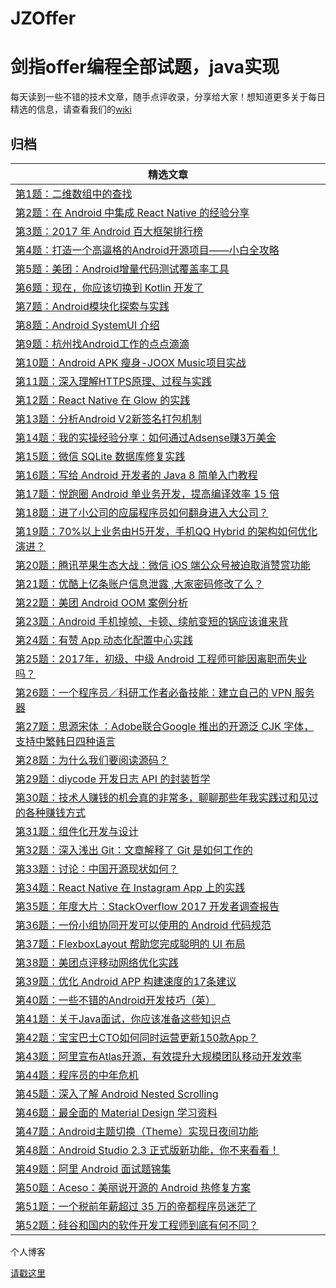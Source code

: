 # JZOffer

剑指offer编程全部试题，java实现
===============

每天读到一些不错的技术文章，随手点评收录，分享给大家！想知道更多关于每日精选的信息，请查看我们的[wiki](https://github.com/DiyCodes/code_news/wiki)

归档
----

| **精选文章**                                                                                                                                                                                                                                                                                                                                                                                                                                                                                        |
|------------------------------------------------------------------------------------------------------------------------------------------------------------------------------------------------------------------------------------------------------------------------------------------------------------------------------------------------------------------------------------------------------------------------------------------------------------------------------------------------|
| [第1题：二维数组中的查找](https://github.com/DiyCodes/code_news/blob/master/dialy_news/2017/06/%E7%AC%AC231%E6%9C%9F%EF%BC%9A%E5%BE%AE%E5%BA%97%20Android%20%E6%8F%92%E4%BB%B6%E5%8C%96%E5%AE%9E%E8%B7%B5.md)                                                                                                                                                                                                                                                                         |
| [第2题：在 Android 中集成 React Native 的经验分享](https://github.com/DiyCodes/code_news/blob/master/dialy_news/2017/06/%E7%AC%AC230%E6%9C%9F%EF%BC%9A%E5%9C%A8%20Android%20%E4%B8%AD%E9%9B%86%E6%88%90%20React%20Native%20%E7%9A%84%E7%BB%8F%E9%AA%8C%E5%88%86%E4%BA%AB.md)                                                                                                                                                                                                                 |
| [第3题：2017 年 Android 百大框架排行榜](https://github.com/DiyCodes/code_news/blob/master/dialy_news/2017/06/%E7%AC%AC229%E6%9C%9F%EF%BC%9A2017%20%E5%B9%B4%20Android%20%E7%99%BE%E5%A4%A7%E6%A1%86%E6%9E%B6%E6%8E%92%E8%A1%8C%E6%A6%9C.md)                                                                                                                                                                                                                                                  |
| [第4题：打造一个高逼格的Android开源项目——小白全攻略](https://github.com/DiyCodes/code_news/blob/master/dialy_news/2017/06/%E7%AC%AC228%E6%9C%9F%EF%BC%9A%E6%89%93%E9%80%A0%E4%B8%80%E4%B8%AA%E9%AB%98%E9%80%BC%E6%A0%BC%E7%9A%84Android%E5%BC%80%E6%BA%90%E9%A1%B9%E7%9B%AE%E2%80%94%E2%80%94%E5%B0%8F%E7%99%BD%E5%85%A8%E6%94%BB%E7%95%A5.md)                                                                                                                                               |
| [第5题：美团：Android增量代码测试覆盖率工具](https://github.com/DiyCodes/code_news/blob/master/dialy_news/2017/06/%E7%AC%AC227%E6%9C%9F%EF%BC%9A%E7%BE%8E%E5%9B%A2%EF%BC%9AAndroid%E5%A2%9E%E9%87%8F%E4%BB%A3%E7%A0%81%E6%B5%8B%E8%AF%95%E8%A6%86%E7%9B%96%E7%8E%87%E5%B7%A5%E5%85%B7.md)                                                                                                                                                                                                    |
| [第6题：现在，你应该切换到 Kotlin 开发了](https://github.com/DiyCodes/code_news/blob/master/dialy_news/2017/06/%E7%AC%AC226%E6%9C%9F%EF%BC%9A%E7%8E%B0%E5%9C%A8%EF%BC%8C%E4%BD%A0%E5%BA%94%E8%AF%A5%E5%88%87%E6%8D%A2%E5%88%B0%20Kotlin%20%E5%BC%80%E5%8F%91%E4%BA%86.md)                                                                                                                                                                                                                    |
| [第7题：Android模块化探索与实践](https://github.com/DiyCodes/code_news/blob/master/dialy_news/2017/05/%E7%AC%AC225%E6%9C%9F%EF%BC%9AAndroid%20%E6%A8%A1%E5%9D%97%E5%8C%96%E6%8E%A2%E7%B4%A2%E4%B8%8E%E5%AE%9E%E8%B7%B5%20.md)                                                                                                                                                                                                                                                                |
| [第8题：Android SystemUI 介绍](https://github.com/DiyCodes/code_news/blob/master/dialy_news/2017/05/%E7%AC%AC224%E6%9C%9F%EF%BC%9AAndroid%20SystemUI%20%E4%BB%8B%E7%BB%8D%20.md)                                                                                                                                                                                                                                                                                                             |
| [第9题：杭州找Android工作的点点滴滴](https://github.com/DiyCodes/code_news/blob/master/dialy_news/2017/05/%E7%AC%AC223%E6%9C%9F%EF%BC%9A%E6%9D%AD%E5%B7%9E%E6%89%BEAndroid%E5%B7%A5%E4%BD%9C%E7%9A%84%E7%82%B9%E7%82%B9%E6%BB%B4%E6%BB%B4.md)                                                                                                                                                                                                                                                |
| [第10题：Android APK 瘦身-JOOX Music项目实战](https://github.com/DiyCodes/code_news/blob/master/dialy_news/2017/05/%E7%AC%AC222%E6%9C%9F%EF%BC%9AAndroid%20APK%20%E7%98%A6%E8%BA%AB-JOOX%20Music%E9%A1%B9%E7%9B%AE%E5%AE%9E%E6%88%98.md)                                                                                                                                                                                                                                                      |
| [第11题：深入理解HTTPS原理、过程与实践](https://github.com/DiyCodes/code_news/blob/master/dialy_news/2017/05/%E7%AC%AC221%E6%9C%9F%EF%BC%9A%E6%B7%B1%E5%85%A5%E7%90%86%E8%A7%A3HTTPS%E5%8E%9F%E7%90%86%E3%80%81%E8%BF%87%E7%A8%8B%E4%B8%8E%E5%AE%9E%E8%B7%B5.md)                                                                                                                                                                                                                              |
| [第12题：React Native 在 Glow 的实践](https://github.com/DiyCodes/code_news/blob/master/dialy_news/2017/05/%E7%AC%AC220%E6%9C%9F%EF%BC%9AReact%20Native%20%E5%9C%A8%20Glow%20%E7%9A%84%E5%AE%9E%E8%B7%B5.md)                                                                                                                                                                                                                                                                                  |
| [第13题：分析Android V2新签名打包机制](https://github.com/DiyCodes/code_news/blob/master/dialy_news/2017/04/%E7%AC%AC219%E6%9C%9F%EF%BC%9A%E5%88%86%E6%9E%90Android%20V2%E6%96%B0%E7%AD%BE%E5%90%8D%E6%89%93%E5%8C%85%E6%9C%BA%E5%88%B6.md)                                                                                                                                                                                                                                                   |
| [第14题：我的实操经验分享：如何通过Adsense赚3万美金](https://github.com/DiyCodes/code_news/blob/master/dialy_news/2017/04/%E7%AC%AC218%E6%9C%9F%EF%BC%9A%E6%88%91%E7%9A%84%E5%AE%9E%E6%93%8D%E7%BB%8F%E9%AA%8C%E5%88%86%E4%BA%AB%EF%BC%9A%E5%A6%82%E4%BD%95%E9%80%9A%E8%BF%87Adsense%E8%B5%9A3%E4%B8%87%E7%BE%8E%E9%87%91.md)                                                                                                                                                                 |
| [第15题：微信 SQLite 数据库修复实践](https://github.com/DiyCodes/code_news/blob/master/dialy_news/2017/04/%E7%AC%AC217%E6%9C%9F%EF%BC%9A%E5%BE%AE%E4%BF%A1%20SQLite%20%E6%95%B0%E6%8D%AE%E5%BA%93%E4%BF%AE%E5%A4%8D%E5%AE%9E%E8%B7%B5.md)                                                                                                                                                                                                                                                     |
| [第16题：写给 Android 开发者的 Java 8 简单入门教程](https://github.com/DiyCodes/code_news/blob/master/dialy_news/2017/04/%E7%AC%AC216%E6%9C%9F%EF%BC%9A%E5%86%99%E7%BB%99%20Android%20%E5%BC%80%E5%8F%91%E8%80%85%E7%9A%84%20Java%208%20%E7%AE%80%E5%8D%95%E5%85%A5%E9%97%A8%E6%95%99%E7%A8%8B.md)                                                                                                                                                                                            |
| [第17题：悦跑圈 Android 单业务开发，提高编译效率 15 倍](https://github.com/DiyCodes/code_news/blob/master/dialy_news/2017/04/%E7%AC%AC215%E6%9C%9F%EF%BC%9A%E6%82%A6%E8%B7%91%E5%9C%88%20Android%20%E5%8D%95%E4%B8%9A%E5%8A%A1%E5%BC%80%E5%8F%91%EF%BC%8C%E6%8F%90%E9%AB%98%E7%BC%96%E8%AF%91%E6%95%88%E7%8E%87%2015%20%E5%80%8D.md)                                                                                                                                                          |
| [第18题：进了小公司的应届程序员如何翻身进入大公司？](https://github.com/DiyCodes/code_news/blob/master/dialy_news/2017/04/%E7%AC%AC214%E6%9C%9F%EF%BC%9A%E8%BF%9B%E4%BA%86%E5%B0%8F%E5%85%AC%E5%8F%B8%E7%9A%84%E5%BA%94%E5%B1%8A%E7%A8%8B%E5%BA%8F%E5%91%98%E5%A6%82%E4%BD%95%E7%BF%BB%E8%BA%AB%E8%BF%9B%E5%85%A5%E5%A4%A7%E5%85%AC%E5%8F%B8%EF%BC%9F.md)                                                                                                                                     |
| [第19题：70%以上业务由H5开发，手机QQ Hybrid 的架构如何优化演进？](https://github.com/DiyCodes/code_news/blob/master/dialy_news/2017/04/%E7%AC%AC213%E6%9C%9F%EF%BC%9A70%25%E4%BB%A5%E4%B8%8A%E4%B8%9A%E5%8A%A1%E7%94%B1H5%E5%BC%80%E5%8F%91%EF%BC%8C%E6%89%8B%E6%9C%BAQQ%20Hybrid%20%E7%9A%84%E6%9E%B6%E6%9E%84%E5%A6%82%E4%BD%95%E4%BC%98%E5%8C%96%E6%BC%94%E8%BF%9B%EF%BC%9F.md)                                                                                                            |
| [第20题：腾讯苹果生态大战：微信 iOS 端公众号被迫取消赞赏功能](https://github.com/DiyCodes/code_news/blob/master/dialy_news/2017/04/%E7%AC%AC212%E6%9C%9F%EF%BC%9A%E8%85%BE%E8%AE%AF%E8%8B%B9%E6%9E%9C%E7%94%9F%E6%80%81%E5%A4%A7%E6%88%98%EF%BC%9A%E5%BE%AE%E4%BF%A1%20iOS%20%E7%AB%AF%E5%85%AC%E4%BC%97%E5%8F%B7%E8%A2%AB%E8%BF%AB%E5%8F%96%E6%B6%88%E8%B5%9E%E8%B5%8F%E5%8A%9F%E8%83%BD.md)                                                                                                 |
| [第21题：优酷上亿条账户信息泄露 ,大家密码修改了么？](https://github.com/DiyCodes/code_news/blob/master/dialy_news/2017/04/%E7%AC%AC211%E6%9C%9F%EF%BC%9A%E4%BC%98%E9%85%B7%E4%B8%8A%E4%BA%BF%E6%9D%A1%E8%B4%A6%E6%88%B7%E4%BF%A1%E6%81%AF%E6%B3%84%E9%9C%B2%20%2C%E5%A4%A7%E5%AE%B6%E5%AF%86%E7%A0%81%E4%BF%AE%E6%94%B9%E4%BA%86%E4%B9%88%EF%BC%9F.md)                                                                                                                                        |
| [第22题：美团 Android OOM 案例分析](https://github.com/DiyCodes/code_news/blob/master/dialy_news/2017/04/%E7%AC%AC210%E6%9C%9F%EF%BC%9A%E7%BE%8E%E5%9B%A2%20Android%20OOM%20%E6%A1%88%E4%BE%8B%E5%88%86%E6%9E%90.md)                                                                                                                                                                                                                                                                          |
| [第23题：Android 手机掉帧、卡顿、续航变短的锅应该谁来背](https://github.com/DiyCodes/code_news/blob/master/dialy_news/2017/04/%E7%AC%AC209%E6%9C%9F%EF%BC%9AAndroid%20%E6%89%8B%E6%9C%BA%E6%8E%89%E5%B8%A7%E3%80%81%E5%8D%A1%E9%A1%BF%E3%80%81%E7%BB%AD%E8%88%AA%E5%8F%98%E7%9F%AD%E7%9A%84%E9%94%85%E5%BA%94%E8%AF%A5%E8%B0%81%E6%9D%A5%E8%83%8C.md)                                                                                                                                         |
| [第24题：有赞 App 动态化配置中心实践](https://github.com/DiyCodes/code_news/blob/master/dialy_news/2017/04/%E7%AC%AC208%E6%9C%9F%EF%BC%9A%E6%9C%89%E8%B5%9E%20App%20%E5%8A%A8%E6%80%81%E5%8C%96%E9%85%8D%E7%BD%AE%E4%B8%AD%E5%BF%83%E5%AE%9E%E8%B7%B5.md)                                                                                                                                                                                                                                     |
| [第25题：2017年，初级、中级 Android 工程师可能因离职而失业吗？](https://github.com/DiyCodes/code_news/blob/master/dialy_news/2017/04/%E7%AC%AC207%E6%9C%9F%EF%BC%9A2017%E5%B9%B4%EF%BC%8C%E5%88%9D%E7%BA%A7%E3%80%81%E4%B8%AD%E7%BA%A7%20Android%20%E5%B7%A5%E7%A8%8B%E5%B8%88%E5%8F%AF%E8%83%BD%E5%9B%A0%E7%A6%BB%E8%81%8C%E8%80%8C%E5%A4%B1%E4%B8%9A%E5%90%97%EF%BC%9F.md)                                                                                                                  |
| [第26题：一个程序员／科研工作者必备技能：建立自己的 VPN 服务器](https://github.com/DiyCodes/code_news/blob/master/dialy_news/2017/04/%E7%AC%AC206%E6%9C%9F%EF%BC%9A%E4%B8%80%E4%B8%AA%E7%A8%8B%E5%BA%8F%E5%91%98%EF%BC%8F%E7%A7%91%E7%A0%94%E5%B7%A5%E4%BD%9C%E8%80%85%E5%BF%85%E5%A4%87%E6%8A%80%E8%83%BD%EF%BC%9A%E5%BB%BA%E7%AB%8B%E8%87%AA%E5%B7%B1%E7%9A%84%20VPN%20%E6%9C%8D%E5%8A%A1%E5%99%A8.md)                                                                                      |
| [第27题：思源宋体 ：Adobe联合Google 推出的开源泛 CJK 字体，支持中繁韩日四种语言](https://github.com/DiyCodes/code_news/blob/master/dialy_news/2017/04/%E7%AC%AC205%E6%9C%9F%EF%BC%9A%E6%80%9D%E6%BA%90%E5%AE%8B%E4%BD%93%20%EF%BC%9AAdobe%E8%81%94%E5%90%88Google%20%E6%8E%A8%E5%87%BA%E7%9A%84%E5%BC%80%E6%BA%90%E6%B3%9B%20CJK%20%E5%AD%97%E4%BD%93%EF%BC%8C%E6%94%AF%E6%8C%81%E4%B8%AD%E7%B9%81%E9%9F%A9%E6%97%A5%E5%9B%9B%E7%A7%8D%E8%AF%AD%E8%A8%80.md)                                  |
| [第28题：为什么我们要阅读源码？](https://github.com/DiyCodes/code_news/blob/master/dialy_news/2017/04/%E7%AC%AC204%E6%9C%9F%EF%BC%9A%E4%B8%BA%E4%BB%80%E4%B9%88%E6%88%91%E4%BB%AC%E8%A6%81%E9%98%85%E8%AF%BB%E6%BA%90%E7%A0%81%EF%BC%9F.md)                                                                                                                                                                                                                                                   |
| [第29题：diycode 开发日志 API 的封装哲学](https://github.com/DiyCodes/code_news/blob/master/dialy_news/2017/04/%E7%AC%AC203%E6%9C%9F%EF%BC%9Adiycode%20%E5%BC%80%E5%8F%91%E6%97%A5%E5%BF%97%20API%20%E7%9A%84%E5%B0%81%E8%A3%85%E5%93%B2%E5%AD%A6.md)                                                                                                                                                                                                                                         |
| [第30题：技术人赚钱的机会真的非常多，聊聊那些年我实践过和见过的各种赚钱方式](https://github.com/DiyCodes/code_news/blob/master/dialy_news/2017/03/%E7%AC%AC202%E6%9C%9F%EF%BC%9A%E6%8A%80%E6%9C%AF%E4%BA%BA%E8%B5%9A%E9%92%B1%E7%9A%84%E6%9C%BA%E4%BC%9A%E7%9C%9F%E7%9A%84%E9%9D%9E%E5%B8%B8%E5%A4%9A%EF%BC%8C%E8%81%8A%E8%81%8A%E9%82%A3%E4%BA%9B%E5%B9%B4%E6%88%91%E5%AE%9E%E8%B7%B5%E8%BF%87%E5%92%8C%E8%A7%81%E8%BF%87%E7%9A%84%E5%90%84%E7%A7%8D%E8%B5%9A%E9%92%B1%E6%96%B9%E5%BC%8F.md) |
| [第31题：组件化开发与设计](https://github.com/DiyCodes/code_news/blob/master/dialy_news/2017/03/%E7%AC%AC201%E6%9C%9F%EF%BC%9A%E7%BB%84%E4%BB%B6%E5%8C%96%E5%BC%80%E5%8F%91%E4%B8%8E%E8%AE%BE%E8%AE%A1.md)                                                                                                                                                                                                                                                                                    |
| [第32题：深入浅出 Git：文章解释了 Git 是如何工作的](https://github.com/DiyCodes/code_news/blob/master/dialy_news/2017/03/%E7%AC%AC200%E6%9C%9F%EF%BC%9A%E6%B7%B1%E5%85%A5%E6%B5%85%E5%87%BA%20Git%EF%BC%9A%E6%96%87%E7%AB%A0%E8%A7%A3%E9%87%8A%E4%BA%86%20Git%20%E6%98%AF%E5%A6%82%E4%BD%95%E5%B7%A5%E4%BD%9C%E7%9A%84%20.md)                                                                                                                                                                 |
| [第33题：讨论：中国开源现状如何？](https://github.com/DiyCodes/code_news/blob/master/dialy_news/2017/03/%E7%AC%AC199%E6%9C%9F%EF%BC%9A%E8%AE%A8%E8%AE%BA%EF%BC%9A%E4%B8%AD%E5%9B%BD%E5%BC%80%E6%BA%90%E7%8E%B0%E7%8A%B6%E5%A6%82%E4%BD%95%EF%BC%9F.md)                                                                                                                                                                                                                                        |
| [第34题：React Native 在 Instagram App 上的实践](https://github.com/DiyCodes/code_news/blob/master/dialy_news/2017/03/%E7%AC%AC198%E6%9C%9F%EF%BC%9AReact%20Native%20%E5%9C%A8%20Instagram%20App%20%E4%B8%8A%E7%9A%84%E5%AE%9E%E8%B7%B5.md)                                                                                                                                                                                                                                                   |
| [第35题：年度大片：StackOverflow 2017 开发者调查报告](https://github.com/DiyCodes/code_news/blob/master/dialy_news/2017/03/%E7%AC%AC197%E6%9C%9F%EF%BC%9A%E5%B9%B4%E5%BA%A6%E5%A4%A7%E7%89%87%EF%BC%9AStack%20Overflow%202017%20%E5%BC%80%E5%8F%91%E8%80%85%E8%B0%83%E6%9F%A5%E6%8A%A5%E5%91%8A.md)                                                                                                                                                                                           |
| [第36题：一份小组协同开发可以使用的 Android 代码规范](https://github.com/DiyCodes/code_news/blob/master/dialy_news/2017/03/%E7%AC%AC196%E6%9C%9F%EF%BC%9A%E4%B8%80%E4%BB%BD%E5%B0%8F%E7%BB%84%E5%8D%8F%E5%90%8C%E5%BC%80%E5%8F%91%E5%8F%AF%E4%BB%A5%E4%BD%BF%E7%94%A8%E7%9A%84%20Android%20%E4%BB%A3%E7%A0%81%E8%A7%84%E8%8C%83%20.md)                                                                                                                                                        |
| [第37题：FlexboxLayout 帮助您完成聪明的 UI 布局](https://github.com/DiyCodes/code_news/blob/master/dialy_news/2017/03/%E7%AC%AC195%E6%9C%9F%EF%BC%9AFlexboxLayout%20%E5%B8%AE%E5%8A%A9%E6%82%A8%E5%AE%8C%E6%88%90%E8%81%AA%E6%98%8E%E7%9A%84%20UI%20%E5%B8%83%E5%B1%80.md)                                                                                                                                                                                                                    |
| [第38题：美团点评移动网络优化实践](https://github.com/DiyCodes/code_news/blob/master/dialy_news/2017/03/%E7%AC%AC194%E6%9C%9F%EF%BC%9A%E7%BE%8E%E5%9B%A2%E7%82%B9%E8%AF%84%E7%A7%BB%E5%8A%A8%E7%BD%91%E7%BB%9C%E4%BC%98%E5%8C%96%E5%AE%9E%E8%B7%B5.md)                                                                                                                                                                                                                                        |
| [第39题：优化 Android APP 构建速度的17条建议](https://github.com/DiyCodes/code_news/blob/master/dialy_news/2017/03/%E7%AC%AC193%E6%9C%9F%EF%BC%9A%E4%BC%98%E5%8C%96%20Android%20APP%20%E6%9E%84%E5%BB%BA%E9%80%9F%E5%BA%A6%E7%9A%8417%E6%9D%A1%E5%BB%BA%E8%AE%AE.md)                                                                                                                                                                                                                          |
| [第40题：一些不错的Android开发技巧（英）](https://github.com/DiyCodes/code_news/blob/master/dialy_news/2017/03/%E7%AC%AC192%E6%9C%9F%EF%BC%9A%E4%B8%80%E4%BA%9B%E4%B8%8D%E9%94%99%E7%9A%84Android%E5%BC%80%E5%8F%91%E6%8A%80%E5%B7%A7%EF%BC%88%E8%8B%B1%EF%BC%89.md)                                                                                                                                                                                                                          |
| [第41题：关于Java面试，你应该准备这些知识点](https://github.com/DiyCodes/code_news/blob/master/dialy_news/2017/03/%E7%AC%AC191%E6%9C%9F%EF%BC%9A%E5%85%B3%E4%BA%8EJava%E9%9D%A2%E8%AF%95%EF%BC%8C%E4%BD%A0%E5%BA%94%E8%AF%A5%E5%87%86%E5%A4%87%E8%BF%99%E4%BA%9B%E7%9F%A5%E8%AF%86%E7%82%B9.md)                                                                                                                                                                                               |
| [第42题：宝宝巴士CTO如何同时运营更新150款App？](https://github.com/DiyCodes/code_news/blob/master/dialy_news/2017/03/%E7%AC%AC190%E6%9C%9F%EF%BC%9A%E5%AE%9D%E5%AE%9D%E5%B7%B4%E5%A3%ABCTO%E5%A6%82%E4%BD%95%E5%90%8C%E6%97%B6%E8%BF%90%E8%90%A5%E6%9B%B4%E6%96%B0150%E6%AC%BEApp%EF%BC%9F.md)                                                                                                                                                                                                |
| [第43题：阿里宣布Atlas开源，有效提升大规模团队移动开发效率](https://github.com/DiyCodes/code_news/blob/master/dialy_news/2017/03/%E7%AC%AC189%E6%9C%9F%EF%BC%9A%E9%98%BF%E9%87%8C%E5%AE%A3%E5%B8%83Atlas%E5%BC%80%E6%BA%90%EF%BC%8C%E6%9C%89%E6%95%88%E6%8F%90%E5%8D%87%E5%A4%A7%E8%A7%84%E6%A8%A1%E5%9B%A2%E9%98%9F%E7%A7%BB%E5%8A%A8%E5%BC%80%E5%8F%91%E6%95%88%E7%8E%87.md)                                                                                                                |
| [第44题：程序员的中年危机](https://github.com/DiyCodes/code_news/blob/master/dialy_news/2017/03/%E7%AC%AC188%E6%9C%9F%EF%BC%9A%E7%A8%8B%E5%BA%8F%E5%91%98%E7%9A%84%E4%B8%AD%E5%B9%B4%E5%8D%B1%E6%9C%BA.md)                                                                                                                                                                                                                                                                                    |
| [第45题：深入了解 Android Nested Scrolling](https://github.com/DiyCodes/code_news/blob/master/dialy_news/2017/03/%E7%AC%AC187%E6%9C%9F%EF%BC%9A%E6%B7%B1%E5%85%A5%E4%BA%86%E8%A7%A3%20Android%20Nested%20Scrolling%20.md)                                                                                                                                                                                                                                                                     |
| [第46题：最全面的 Material Design 学习资料](https://github.com/DiyCodes/code_news/blob/master/dialy_news/2017/03/%E7%AC%AC186%E6%9C%9F%EF%BC%9A%E6%9C%80%E5%85%A8%E9%9D%A2%E7%9A%84%20Material%20Design%20%E5%AD%A6%E4%B9%A0%E8%B5%84%E6%96%99.md)                                                                                                                                                                                                                                            |
| [第47题：Android主题切换（Theme）实现日夜间功能](https://github.com/DiyCodes/code_news/blob/master/dialy_news/2017/03/%E7%AC%AC185%E6%9C%9F%EF%BC%9AAndroid%E4%B8%BB%E9%A2%98%E5%88%87%E6%8D%A2%EF%BC%88Theme%EF%BC%89%E5%AE%9E%E7%8E%B0%E6%97%A5%E5%A4%9C%E9%97%B4%E5%8A%9F%E8%83%BD.md)                                                                                                                                                                                                     |
| [第48题：Android Studio 2.3 正式版新功能，你不来看看！](https://github.com/DiyCodes/code_news/blob/master/dialy_news/2017/03/%E7%AC%AC184%E6%9C%9F%EF%BC%9AAndroid%20Studio%202.3%20%E6%AD%A3%E5%BC%8F%E7%89%88%E6%96%B0%E5%8A%9F%E8%83%BD%EF%BC%8C%E4%BD%A0%E4%B8%8D%E6%9D%A5%E7%9C%8B%E7%9C%8B%EF%BC%81.md)                                                                                                                                                                                 |
| [第49题：阿里 Android 面试题锦集](https://github.com/DiyCodes/code_news/blob/master/dialy_news/2017/03/%E7%AC%AC183%E6%9C%9F%EF%BC%9A%E9%98%BF%E9%87%8C%20Android%20%E9%9D%A2%E8%AF%95%E9%A2%98%E9%94%A6%E9%9B%86.md)                                                                                                                                                                                                                                                                         |
| [第50题：Aceso：美丽说开源的 Android 热修复方案](https://github.com/DiyCodes/code_news/blob/master/dialy_news/2017/03/%E7%AC%AC182%E6%9C%9F%EF%BC%9AAceso%EF%BC%9A%E7%BE%8E%E4%B8%BD%E8%AF%B4%E5%BC%80%E6%BA%90%E7%9A%84%20Android%20%E7%83%AD%E4%BF%AE%E5%A4%8D%E6%96%B9%E6%A1%88.md)                                                                                                                                                                                                        |
| [第51题：一个税前年薪超过 35 万的帝都程序员迷茫了](https://github.com/DiyCodes/code_news/blob/master/dialy_news/2017/03/%E7%AC%AC181%E6%9C%9F%EF%BC%9A%E4%B8%80%E4%B8%AA%E7%A8%8E%E5%89%8D%E5%B9%B4%E8%96%AA%E8%B6%85%E8%BF%87%2035%20%E4%B8%87%E7%9A%84%E5%B8%9D%E9%83%BD%E7%A8%8B%E5%BA%8F%E5%91%98%E8%BF%B7%E8%8C%AB%E4%BA%86.md)                                                                                                                                                          |
| [第52题：硅谷和国内的软件开发工程师到底有何不同？](https://github.com/DiyCodes/code_news/blob/master/dialy_news/2017/03/%E7%AC%AC180%E6%9C%9F%EF%BC%9A%E7%A1%85%E8%B0%B7%E5%92%8C%E5%9B%BD%E5%86%85%E7%9A%84%E8%BD%AF%E4%BB%B6%E5%BC%80%E5%8F%91%E5%B7%A5%E7%A8%8B%E5%B8%88%E5%88%B0%E5%BA%95%E6%9C%89%E4%BD%95%E4%B8%8D%E5%90%8C%EF%BC%9F.md)                                                                                                                                                |


个人博客

[请戳这里](http://www.jmzhang.com)


